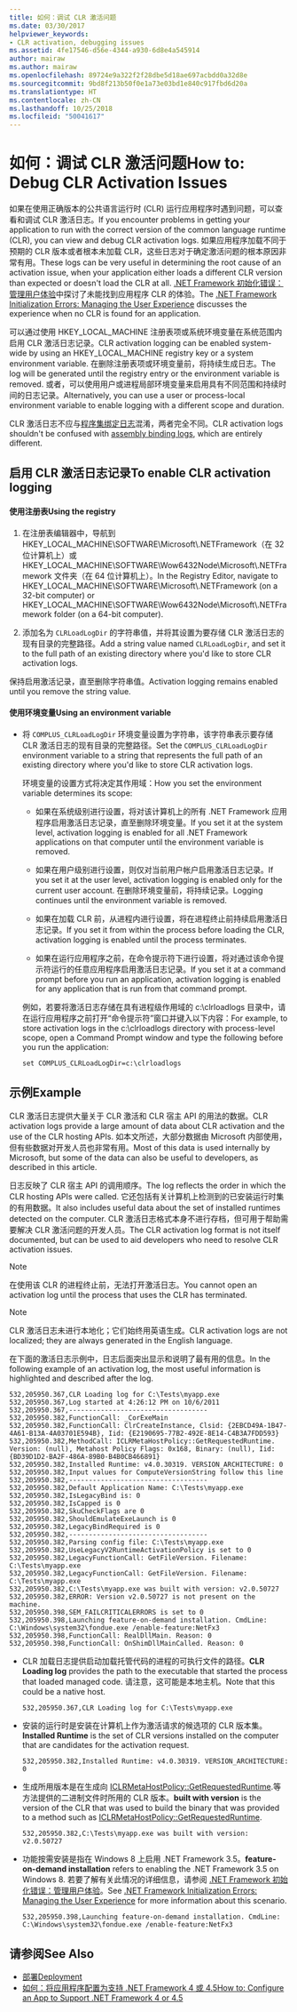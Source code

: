 ```yaml
---
title: 如何：调试 CLR 激活问题
ms.date: 03/30/2017
helpviewer_keywords:
- CLR activation, debugging issues
ms.assetid: 4fe17546-d56e-4344-a930-6d8e4a545914
author: mairaw
ms.author: mairaw
ms.openlocfilehash: 89724e9a322f2f28dbe5d18ae697acbdd0a32d8e
ms.sourcegitcommit: 9bd8f213b50f0e1a73e03bd1e840c917fbd6d20a
ms.translationtype: HT
ms.contentlocale: zh-CN
ms.lasthandoff: 10/25/2018
ms.locfileid: "50041617"
---
```

# <a name="how-to-debug-clr-activation-issues"></a><span data-ttu-id="95087-102">如何：调试 CLR 激活问题</span><span class="sxs-lookup"><span data-stu-id="95087-102">How to: Debug CLR Activation Issues</span></span>
<span data-ttu-id="95087-103">如果在使用正确版本的公共语言运行时 (CLR) 运行应用程序时遇到问题，可以查看和调试 CLR 激活日志。</span><span class="sxs-lookup"><span data-stu-id="95087-103">If you encounter problems in getting your application to run with the correct version of the common language runtime (CLR), you can view and debug CLR activation logs.</span></span> <span data-ttu-id="95087-104">如果应用程序加载不同于预期的 CLR 版本或者根本未加载 CLR，这些日志对于确定激活问题的根本原因非常有用。</span><span class="sxs-lookup"><span data-stu-id="95087-104">These logs can be very useful in determining the root cause of an activation issue, when your application either loads a different CLR version than expected or doesn't load the CLR at all.</span></span> <span data-ttu-id="95087-105">[.NET Framework 初始化错误：管理用户体验](../../../docs/framework/deployment/initialization-errors-managing-the-user-experience.md)中探讨了未能找到应用程序 CLR 的体验。</span><span class="sxs-lookup"><span data-stu-id="95087-105">The [.NET Framework Initialization Errors: Managing the User Experience](../../../docs/framework/deployment/initialization-errors-managing-the-user-experience.md) discusses the experience when no CLR is found for an application.</span></span>  
  
 <span data-ttu-id="95087-106">可以通过使用 HKEY_LOCAL_MACHINE 注册表项或系统环境变量在系统范围内启用 CLR 激活日志记录。</span><span class="sxs-lookup"><span data-stu-id="95087-106">CLR activation logging can be enabled system-wide by using an HKEY_LOCAL_MACHINE registry key or a system environment variable.</span></span> <span data-ttu-id="95087-107">在删除注册表项或环境变量前，将持续生成日志。</span><span class="sxs-lookup"><span data-stu-id="95087-107">The log will be generated until the registry entry or the environment variable is removed.</span></span> <span data-ttu-id="95087-108">或者，可以使用用户或进程局部环境变量来启用具有不同范围和持续时间的日志记录。</span><span class="sxs-lookup"><span data-stu-id="95087-108">Alternatively, you can use a user or process-local environment variable to enable logging with a different scope and duration.</span></span>  
  
 <span data-ttu-id="95087-109">CLR 激活日志不应与[程序集绑定日志](../../../docs/framework/tools/fuslogvw-exe-assembly-binding-log-viewer.md)混淆，两者完全不同。</span><span class="sxs-lookup"><span data-stu-id="95087-109">CLR activation logs shouldn't be confused with [assembly binding logs](../../../docs/framework/tools/fuslogvw-exe-assembly-binding-log-viewer.md), which are entirely different.</span></span>  
  
## <a name="to-enable-clr-activation-logging"></a><span data-ttu-id="95087-110">启用 CLR 激活日志记录</span><span class="sxs-lookup"><span data-stu-id="95087-110">To enable CLR activation logging</span></span>  
  
#### <a name="using-the-registry"></a><span data-ttu-id="95087-111">使用注册表</span><span class="sxs-lookup"><span data-stu-id="95087-111">Using the registry</span></span>  
  
1.  <span data-ttu-id="95087-112">在注册表编辑器中，导航到 HKEY_LOCAL_MACHINE\SOFTWARE\Microsoft\\.NETFramework（在 32 位计算机上）或 HKEY_LOCAL_MACHINE\SOFTWARE\Wow6432Node\Microsoft\\.NETFramework 文件夹（在 64 位计算机上）。</span><span class="sxs-lookup"><span data-stu-id="95087-112">In the Registry Editor, navigate to HKEY_LOCAL_MACHINE\SOFTWARE\Microsoft\\.NETFramework (on a 32-bit computer) or HKEY_LOCAL_MACHINE\SOFTWARE\Wow6432Node\Microsoft\\.NETFramework folder (on a 64-bit computer).</span></span>  
  
2.  <span data-ttu-id="95087-113">添加名为 `CLRLoadLogDir` 的字符串值，并将其设置为要存储 CLR 激活日志的现有目录的完整路径。</span><span class="sxs-lookup"><span data-stu-id="95087-113">Add a string value named `CLRLoadLogDir`, and set it to the full path of an existing directory where you'd like to store CLR activation logs.</span></span>  
  
 <span data-ttu-id="95087-114">保持启用激活记录，直至删除字符串值。</span><span class="sxs-lookup"><span data-stu-id="95087-114">Activation logging remains enabled until you remove the string value.</span></span>  
  
#### <a name="using-an-environment-variable"></a><span data-ttu-id="95087-115">使用环境变量</span><span class="sxs-lookup"><span data-stu-id="95087-115">Using an environment variable</span></span>  
  
-   <span data-ttu-id="95087-116">将 `COMPLUS_CLRLoadLogDir` 环境变量设置为字符串，该字符串表示要存储 CLR 激活日志的现有目录的完整路径。</span><span class="sxs-lookup"><span data-stu-id="95087-116">Set the `COMPLUS_CLRLoadLogDir` environment variable to a string that represents the full path of an existing directory where you'd like to store CLR activation logs.</span></span>  
  
     <span data-ttu-id="95087-117">环境变量的设置方式将决定其作用域：</span><span class="sxs-lookup"><span data-stu-id="95087-117">How you set the environment variable determines its scope:</span></span>  
  
    -   <span data-ttu-id="95087-118">如果在系统级别进行设置，将对该计算机上的所有 .NET Framework 应用程序启用激活日志记录，直至删除环境变量。</span><span class="sxs-lookup"><span data-stu-id="95087-118">If you set it at the system level, activation logging is enabled for all .NET Framework applications on that computer until the environment variable is removed.</span></span>  
  
    -   <span data-ttu-id="95087-119">如果在用户级别进行设置，则仅对当前用户帐户启用激活日志记录。</span><span class="sxs-lookup"><span data-stu-id="95087-119">If you set it at the user level, activation logging is enabled only for the current user account.</span></span> <span data-ttu-id="95087-120">在删除环境变量前，将持续记录。</span><span class="sxs-lookup"><span data-stu-id="95087-120">Logging continues until the environment variable is removed.</span></span>  
  
    -   <span data-ttu-id="95087-121">如果在加载 CLR 前，从进程内进行设置，将在进程终止前持续启用激活日志记录。</span><span class="sxs-lookup"><span data-stu-id="95087-121">If you set it from within the process before loading the CLR, activation logging is enabled until the process terminates.</span></span>  
  
    -   <span data-ttu-id="95087-122">如果在运行应用程序之前，在命令提示符下进行设置，将对通过该命令提示符运行的任意应用程序启用激活日志记录。</span><span class="sxs-lookup"><span data-stu-id="95087-122">If you set it at a command prompt before you run an application, activation logging is enabled for any application that is run from that command prompt.</span></span>  
  
     <span data-ttu-id="95087-123">例如，若要将激活日志存储在具有进程级作用域的 c:\clrloadlogs 目录中，请在运行应用程序之前打开“命令提示符”窗口并键入以下内容：</span><span class="sxs-lookup"><span data-stu-id="95087-123">For example, to store activation logs in the c:\clrloadlogs directory with process-level scope, open a Command Prompt window and type the following before you run the application:</span></span>  
  
    ```  
    set COMPLUS_CLRLoadLogDir=c:\clrloadlogs  
    ```  
  
## <a name="example"></a><span data-ttu-id="95087-124">示例</span><span class="sxs-lookup"><span data-stu-id="95087-124">Example</span></span>  
 <span data-ttu-id="95087-125">CLR 激活日志提供大量关于 CLR 激活和 CLR 宿主 API 的用法的数据。</span><span class="sxs-lookup"><span data-stu-id="95087-125">CLR activation logs provide a large amount of data about CLR activation and the use of the CLR hosting APIs.</span></span> <span data-ttu-id="95087-126">如本文所述，大部分数据由 Microsoft 内部使用，但有些数据对开发人员也非常有用。</span><span class="sxs-lookup"><span data-stu-id="95087-126">Most of this data is used internally by Microsoft, but some of the data can also be useful to developers, as described in this article.</span></span>  
  
 <span data-ttu-id="95087-127">日志反映了 CLR 宿主 API 的调用顺序。</span><span class="sxs-lookup"><span data-stu-id="95087-127">The log reflects the order in which the CLR hosting APIs were called.</span></span> <span data-ttu-id="95087-128">它还包括有关计算机上检测到的已安装运行时集的有用数据。</span><span class="sxs-lookup"><span data-stu-id="95087-128">It also includes useful data about the set of installed runtimes detected on the computer.</span></span> <span data-ttu-id="95087-129">CLR 激活日志格式本身不进行存档，但可用于帮助需要解决 CLR 激活问题的开发人员。</span><span class="sxs-lookup"><span data-stu-id="95087-129">The CLR activation log format is not itself documented, but can be used to aid developers who need to resolve CLR activation issues.</span></span>  
  
> [!NOTE]
>  <span data-ttu-id="95087-130">在使用该 CLR 的进程终止前，无法打开激活日志。</span><span class="sxs-lookup"><span data-stu-id="95087-130">You cannot open an activation log until the process that uses the CLR has terminated.</span></span>  
  
> [!NOTE]
>  <span data-ttu-id="95087-131">CLR 激活日志未进行本地化；它们始终用英语生成。</span><span class="sxs-lookup"><span data-stu-id="95087-131">CLR activation logs are not localized; they are always generated in the English language.</span></span>  
  
 <span data-ttu-id="95087-132">在下面的激活日志示例中，日志后面突出显示和说明了最有用的信息。</span><span class="sxs-lookup"><span data-stu-id="95087-132">In the following example of an activation log, the most useful information is highlighted and described after the log.</span></span>  
  
```  
532,205950.367,CLR Loading log for C:\Tests\myapp.exe   
532,205950.367,Log started at 4:26:12 PM on 10/6/2011   
532,205950.367,-----------------------------------   
532,205950.382,FunctionCall: _CorExeMain   
532,205950.382,FunctionCall: ClrCreateInstance, Clsid: {2EBCD49A-1B47-4A61-B13A-4A03701E594B}, Iid: {E2190695-77B2-492E-8E14-C4B3A7FDD593}   
532,205950.382,MethodCall: ICLRMetaHostPolicy::GetRequestedRuntime. Version: (null), Metahost Policy Flags: 0x168, Binary: (null), Iid: {BD39D1D2-BA2F-486A-89B0-B4B0CB466891}   
532,205950.382,Installed Runtime: v4.0.30319. VERSION_ARCHITECTURE: 0   
532,205950.382,Input values for ComputeVersionString follow this line   
532,205950.382,-----------------------------------   
532,205950.382,Default Application Name: C:\Tests\myapp.exe   
532,205950.382,IsLegacyBind is: 0   
532,205950.382,IsCapped is 0   
532,205950.382,SkuCheckFlags are 0   
532,205950.382,ShouldEmulateExeLaunch is 0   
532,205950.382,LegacyBindRequired is 0   
532,205950.382,-----------------------------------   
532,205950.382,Parsing config file: C:\Tests\myapp.exe   
532,205950.382,UseLegacyV2RuntimeActivationPolicy is set to 0   
532,205950.382,LegacyFunctionCall: GetFileVersion. Filename: C:\Tests\myapp.exe   
532,205950.382,LegacyFunctionCall: GetFileVersion. Filename: C:\Tests\myapp.exe   
532,205950.382,C:\Tests\myapp.exe was built with version: v2.0.50727   
532,205950.382,ERROR: Version v2.0.50727 is not present on the machine.   
532,205950.398,SEM_FAILCRITICALERRORS is set to 0   
532,205950.398,Launching feature-on-demand installation. CmdLine: C:\Windows\system32\fondue.exe /enable-feature:NetFx3   
532,205950.398,FunctionCall: RealDllMain. Reason: 0   
532,205950.398,FunctionCall: OnShimDllMainCalled. Reason: 0  
```  
  
-   <span data-ttu-id="95087-133">CLR 加载日志提供启动加载托管代码的进程的可执行文件的路径。</span><span class="sxs-lookup"><span data-stu-id="95087-133">**CLR Loading log** provides the path to the executable that started the process that loaded managed code.</span></span> <span data-ttu-id="95087-134">请注意，这可能是本地主机。</span><span class="sxs-lookup"><span data-stu-id="95087-134">Note that this could be a native host.</span></span>  
  
    ```  
    532,205950.367,CLR Loading log for C:\Tests\myapp.exe  
    ```  
  
-   <span data-ttu-id="95087-135">安装的运行时是安装在计算机上作为激活请求的候选项的 CLR 版本集。</span><span class="sxs-lookup"><span data-stu-id="95087-135">**Installed Runtime** is the set of CLR versions installed on the computer that are candidates for the activation request.</span></span>  
  
    ```  
    532,205950.382,Installed Runtime: v4.0.30319. VERSION_ARCHITECTURE: 0  
    ```  
  
-   <span data-ttu-id="95087-136">生成所用版本是在生成向 [ICLRMetaHostPolicy::GetRequestedRuntime](../../../docs/framework/unmanaged-api/hosting/iclrmetahostpolicy-getrequestedruntime-method.md).等方法提供的二进制文件时所用的 CLR 版本。</span><span class="sxs-lookup"><span data-stu-id="95087-136">**built with version** is the version of the CLR that was used to build the binary that was provided to a method such as [ICLRMetaHostPolicy::GetRequestedRuntime](../../../docs/framework/unmanaged-api/hosting/iclrmetahostpolicy-getrequestedruntime-method.md).</span></span>  
  
    ```  
    532,205950.382,C:\Tests\myapp.exe was built with version: v2.0.50727  
    ```  
  
-   <span data-ttu-id="95087-137">功能按需安装是指在 Windows 8 上启用 .NET Framework 3.5。</span><span class="sxs-lookup"><span data-stu-id="95087-137">**feature-on-demand installation** refers to enabling the .NET Framework 3.5 on Windows 8.</span></span> <span data-ttu-id="95087-138">若要了解有关此情况的详细信息，请参阅 [.NET Framework 初始化错误：管理用户体验](../../../docs/framework/deployment/initialization-errors-managing-the-user-experience.md)。</span><span class="sxs-lookup"><span data-stu-id="95087-138">See [.NET Framework Initialization Errors: Managing the User Experience](../../../docs/framework/deployment/initialization-errors-managing-the-user-experience.md) for more information about this scenario.</span></span>  
  
    ```  
    532,205950.398,Launching feature-on-demand installation. CmdLine: C:\Windows\system32\fondue.exe /enable-feature:NetFx3  
    ```  
  
## <a name="see-also"></a><span data-ttu-id="95087-139">请参阅</span><span class="sxs-lookup"><span data-stu-id="95087-139">See Also</span></span>  
- [<span data-ttu-id="95087-140">部署</span><span class="sxs-lookup"><span data-stu-id="95087-140">Deployment</span></span>](../../../docs/framework/deployment/index.md)  
- [<span data-ttu-id="95087-141">如何：将应用程序配置为支持 .NET Framework 4 或 4.5</span><span class="sxs-lookup"><span data-stu-id="95087-141">How to: Configure an App to Support .NET Framework 4 or 4.5</span></span>](../../../docs/framework/migration-guide/how-to-configure-an-app-to-support-net-framework-4-or-4-5.md)
